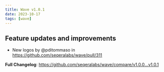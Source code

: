 ```yaml
---
title: Wave v1.0.1
date: 2023-10-17
tags: [wave]
---
```


## Feature updates and improvements

- New logos by @pditommaso in https://github.com/seqeralabs/wave/pull/311

**Full Changelog**: https://github.com/seqeralabs/wave/compare/v1.0.0...v1.0.1
